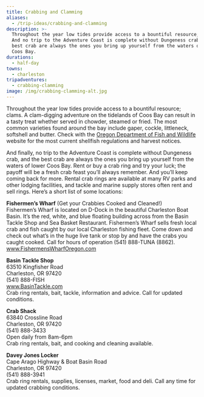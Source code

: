 ```yaml
---
title: Crabbing and Clamming
aliases:
  - /trip-ideas/crabbing-and-clamming
description: >-
  Throughout the year low tides provide access to a bountiful resource; clams.
  And no trip to the Adventure Coast is complete without Dungeness crab, and the
  best crab are always the ones you bring up yourself from the waters of lower
  Coos Bay.
durations:
  - half-day
towns:
  - charleston
tripadventures:
  - crabbing-clamming
image: /img/crabbing-clamming-alt.jpg
---
```

Throughout the year low tides provide access to a bountiful resource; clams. A clam-digging adventure on the tidelands of Coos Bay can result in a tasty treat whether served in chowder, steamed or fried. The most common varieties found around the bay include gaper, cockle, littleneck, softshell and butter. Check with the <a href="https://www.dfw.state.or.us/mrp/shellfish/regulations.asp" target="_blank">Oregon Department of Fish and Wildlife</a> website for the most current shellfish regulations and harvest notices.



And finally, no trip to the Adventure Coast is complete without Dungeness crab, and the best crab are always the ones you bring up yourself from the waters of lower Coos Bay. Rent or buy a crab ring and try your luck; the payoff will be a fresh crab feast you’ll always remember. And you’ll keep coming back for more. Rental crab rings are available at many RV parks and other lodging facilities, and tackle and marine supply stores often rent and sell rings. Here’s a short list of some locations:



**Fishermen’s Wharf** (Get your Crabbies Cooked and Cleaned!)\
Fishermen’s Wharf is located on D-Dock in the beautiful Charleston Boat Basin. It’s the red, white, and blue floating building across from the Basin Tackle Shop and Sea Basket Restaurant. Fishermen’s Wharf sells fresh local crab and fish caught by our local Charleston fishing fleet. Come down and check out what’s in the huge live tank or stop by and have the crabs you caught cooked. Call for hours of operation (541) 888-TUNA (8862). \
<a href="http://fishermenswharforegon.com" target="_blank">www.FishermensWharfOregon.com</a>



**Basin Tackle Shop**\
63510 Kingfisher Road\
Charleston, OR 97420\
(541) 888-FISH\
<a href="https://www.basintackle.com" target="_blank">www.BasinTackle.com</a>\
Crab ring rentals, bait, tackle, information and advice. Call for updated conditions.



**Crab Shack**\
63840 Crossline Road\
Charleston, OR 97420\
(541) 888-3433\
Open daily from 8am-6pm\
Crab ring rentals, bait, and cooking and cleaning available.



**Davey Jones Locker**\
Cape Arago Highway & Boat Basin Road\
Charleston, OR 97420\
(541) 888-3941\
Crab ring rentals, supplies, licenses, market, food and deli. Call any time for updated crabbing conditions.
